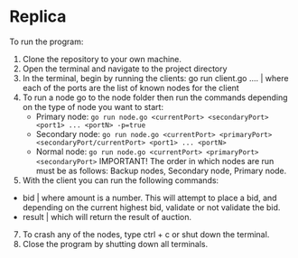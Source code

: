 # Replica

To run the program:
1. Clone the repository to your own machine.
2. Open the terminal and navigate to the project directory
3. In the terminal, begin by running the clients: go run client.go <port1> <port2> .... <portN> | where each of the ports are the list of known nodes for the client
4. To run a node go to the node folder then run the commands depending on the type of node you want to start:
   - Primary node: ``go run node.go <currentPort> <secondaryPort> <port1> ... <portN> -p=true``
   - Secondary node: ``go run node.go <currentPort> <primaryPort> <secondaryPort/currentPort> <port1> ... <portN>``
   - Normal node: ``go run node.go <currentPort> <primaryPort> <secondaryPort>``
IMPORTANT! The order in which nodes are run must be as follows: Backup nodes, Secondary node, Primary node.
6. With the client you can run the following commands:
- bid <amount> | where amount is a number. This will attempt to place a bid, and depending on the current highest bid, validate or not validate the bid.
- result | which will return the result of auction.
7. To crash any of the nodes, type ctrl + c or shut down the terminal.
8. Close the program by shutting down all terminals.

